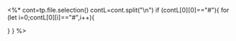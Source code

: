 <%*
 cont=tp.file.selection()
 contL=cont.split("\n")
 if (contL[0][0]=="#"){
  for (let i=0;contL[0][i]=="#",i++){
   
  }
 }
%>